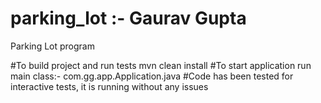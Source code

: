 # parking_lot :- Gaurav Gupta
Parking Lot program

#To build project and run tests
mvn clean install
#To start application run main class:-  com.gg.app.Application.java
#Code has been tested for interactive tests, it is running without any issues


